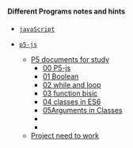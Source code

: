 #### Different Programs notes and hints

- [`javaScript`](https://github.com/shoaib-zaheer/a-differentProgramsNotes/tree/master/javaScrapt)


- [`p5-js`](https://github.com/shoaib-zaheer/a-differentProgramsNotes/tree/master/p5JS)
  - [P5 documents for study](https://github.com/shoaib-zaheer/a-differentProgramsNotes/tree/master/p5JS)
    - [00 P5-js](https://github.com/shoaib-zaheer/a-differentProgramsNotes/blob/master/p5JS/p5Studydocuments/00p5Js.MD)
    - [01 Boolean](https://github.com/shoaib-zaheer/a-differentProgramsNotes/blob/master/p5JS/p5Studydocuments/01Boolean-p5Js.MD)
    - [02 while and loop](https://github.com/shoaib-zaheer/a-differentProgramsNotes/blob/master/p5JS/p5Studydocuments/02whileAndLoop.MD)
    - [03 function bisic](https://github.com/shoaib-zaheer/a-differentProgramsNotes/blob/master/p5JS/p5Studydocuments/03functionBisic-p5js.MD)
    - [04 classes in ES6](https://github.com/shoaib-zaheer/a-differentProgramsNotes/blob/master/p5JS/p5Studydocuments/04classes%20in%20ES6-p5.js.MD)
    - [05Arguments in Classes](https://github.com/shoaib-zaheer/a-differentProgramsNotes/blob/master/p5JS/p5Studydocuments/05classesArguments.MD)
    - []()
    - []()
  - [Project need to work]()
